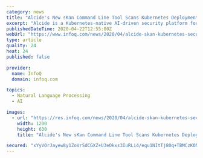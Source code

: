```yaml
---
category: news
title: "Alcide's New sKan Command Line Tool Scans Kubernetes Deployment Files"
excerpt: "Alcide is a Kubernetes-native AI-driven security platform for cross Kubernetes aspects such as configuration ... Alcide sKan uses the same technology behind Alcide Advisor and Open Policy Agent (OPA) and is a software translation of DevSecOps culture in that it shifts security left to developers building Kubernetes-based applications."
publishedDateTime: 2020-04-22T12:55:00Z
webUrl: "https://www.infoq.com/news/2020/04/alcide-skan-kubernetes-security/"
type: article
quality: 24
heat: 24
published: false

provider:
  name: InfoQ
  domain: infoq.com

topics:
  - Natural Language Processing
  - AI

images:
  - url: "https://res.infoq.com/news/2020/04/alcide-skan-kubernetes-security/en/headerimage/alcide-skan-kubernetes-security-1587478398830.jpg"
    width: 1200
    height: 630
    title: "Alcide's New sKan Command Line Tool Scans Kubernetes Deployment Files"

secured: "xYyVOrJayew8y1ZoVrSdCGXZ+U3eOkxs3IuRLi4/equ1NItTj80q+TBMCzKON7DHr650AcYh+lTl0yIEXB3jQKw+MzY1oa9wt77rubTCp5lbclIR4SMYIXyANtfRJt1RHbFEeOdZ/FCiVGfei9w6jZChjTJjyBy7RxyxO2t1HcgB2mS+wsFRUw2aQkV0PZzcJ96VIZ0WJwBDF4gYZEMbN1JYSgQ+i7wA7EYZxCKfYJXMF5RoxzD5eypMuuKHl9PTBsqDRO5ZbnbiAHMiRAwoaYu8vm39OPUBc6YiL4x73R0P+htF+MIZAYjF5xsMbv0+;LcG39zltJPplLz91JXDbog=="
---
```


